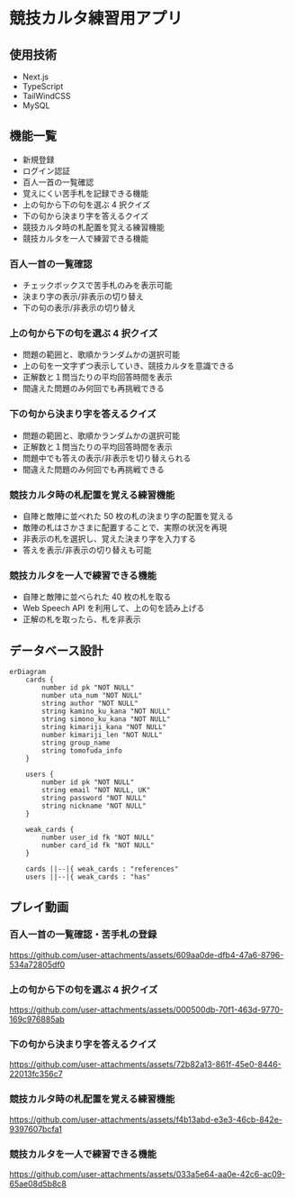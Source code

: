 # 競技カルタ練習用アプリ

## 使用技術

- Next.js
- TypeScript
- TailWindCSS
- MySQL

## 機能一覧

- 新規登録
- ログイン認証
- 百人一首の一覧確認
- 覚えにくい苦手札を記録できる機能
- 上の句から下の句を選ぶ 4 択クイズ
- 下の句から決まり字を答えるクイズ
- 競技カルタ時の札配置を覚える練習機能
- 競技カルタを一人で練習できる機能

### 百人一首の一覧確認

- チェックボックスで苦手札のみを表示可能
- 決まり字の表示/非表示の切り替え
- 下の句の表示/非表示の切り替え

### 上の句から下の句を選ぶ 4 択クイズ

- 問題の範囲と、歌順かランダムかの選択可能
- 上の句を一文字ずつ表示していき、競技カルタを意識できる
- 正解数と１問当たりの平均回答時間を表示
- 間違えた問題のみ何回でも再挑戦できる

### 下の句から決まり字を答えるクイズ

- 問題の範囲と、歌順かランダムかの選択可能
- 正解数と１問当たりの平均回答時間を表示
- 問題中でも答えの表示/非表示を切り替えられる
- 間違えた問題のみ何回でも再挑戦できる

### 競技カルタ時の札配置を覚える練習機能

- 自陣と敵陣に並べれた 50 枚の札の決まり字の配置を覚える
- 敵陣の札はさかさまに配置することで、実際の状況を再現
- 非表示の札を選択し、覚えた決まり字を入力する
- 答えを表示/非表示の切り替えも可能

### 競技カルタを一人で練習できる機能

- 自陣と敵陣に並べられた 40 枚の札を取る
- Web Speech API を利用して、上の句を読み上げる
- 正解の札を取ったら、札を非表示

## データベース設計

```mermaid
erDiagram
    cards {
        number id pk "NOT NULL"
        number uta_num "NOT NULL"
        string author "NOT NULL"
        string kamino_ku_kana "NOT NULL"
        string simono_ku_kana "NOT NULL"
        string kimariji_kana "NOT NULL"
        number kimariji_len "NOT NULL"
        string group_name
        string tomofuda_info
    }

    users {
        number id pk "NOT NULL"
        string email "NOT NULL, UK"
        string password "NOT NULL"
        string nickname "NOT NULL"
    }

    weak_cards {
        number user_id fk "NOT NULL"
        number card_id fk "NOT NULL"
    }

    cards ||--|{ weak_cards : "references"
    users ||--|{ weak_cards : "has"
```

## プレイ動画

### 百人一首の一覧確認・苦手札の登録

https://github.com/user-attachments/assets/609aa0de-dfb4-47a6-8796-534a72805df0

### 上の句から下の句を選ぶ 4 択クイズ

https://github.com/user-attachments/assets/000500db-70f1-463d-9770-169c976885ab

### 下の句から決まり字を答えるクイズ

https://github.com/user-attachments/assets/72b82a13-861f-45e0-8446-22013fc356c7

### 競技カルタ時の札配置を覚える練習機能

https://github.com/user-attachments/assets/f4b13abd-e3e3-46cb-842e-9397607bcfa1

### 競技カルタを一人で練習できる機能

https://github.com/user-attachments/assets/033a5e64-aa0e-42c6-ac09-65ae08d5b8c8
